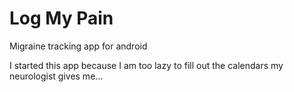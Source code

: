 Log My Pain
=========

Migraine tracking app for android

I started this app because I am too lazy to fill out the calendars my neurologist gives me...
